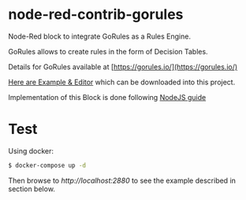 # node-red-contrib-gorules

Node-Red block to integrate GoRules as a Rules Engine.

GoRules allows to create rules in the form of Decision Tables.

Details for GoRules available at [https://gorules.io/](https://gorules.io/)

[Here are Example & Editor](https://editor.gorules.io/?template=shipping-fees) which can be downloaded into this project.

Implementation of this Block is done following [NodeJS guide](https://gorules.io/docs/rules-engine/engines/nodejs)


# Test

Using docker:

```bash
$ docker-compose up -d
```

Then browse to *http://localhost:2880* to see the example described in section below.

